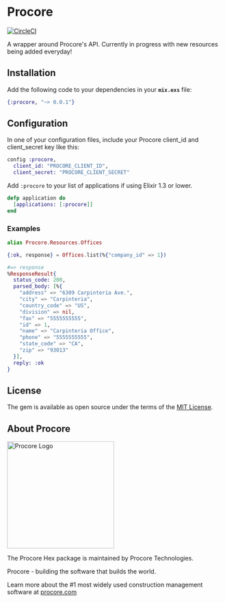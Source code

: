 # Procore

[![CircleCI](https://circleci.com/gh/procore/elixir-sdk.svg?style=svg&circle-token=c727e644564c7d196c3c369ae9dcc747adb3ef19)](https://circleci.com/gh/procore/elixir-sdk)

A wrapper around Procore's API. Currently in progress with new resources being
added everyday!

## Installation

Add the following code to your dependencies in your **`mix.exs`** file:

```elixir
{:procore, "~> 0.0.1"}
```

## Configuration

In one of your configuration files, include your Procore client_id and
client_secret key like this:

```elixir
config :procore,
  client_id: "PROCORE_CLIENT_ID",
  client_secret: "PROCORE_CLIENT_SECRET"
```

Add `:procore` to your list of applications if using Elixir 1.3 or lower.

```elixir
defp application do
  [applications: [:procore]]
end
```


### Examples

```elixir
alias Procore.Resources.Offices

{:ok, response} = Offices.list(%{"company_id" => 1})

#=> response
%ResponseResult{
  status_code: 200,
  parsed_body: [%{
    "address" => "6309 Carpinteria Ave.",
    "city" => "Carpinteria",
    "country_code" => "US",
    "division" => nil,
    "fax" => "5555555555",
    "id" => 1,
    "name" => "Carpinteria Office",
    "phone" => "5555555555",
    "state_code" => "CA",
    "zip" => "93013"
  }],
  reply: :ok
}
```

## License

The gem is available as open source under the terms of the [MIT
License](http://opensource.org/licenses/MIT).

## About Procore

<img
  src="https://www.procore.com/images/procore_logo.png"
  alt="Procore Logo"
  width="250px"
/>

The Procore Hex package is maintained by Procore Technologies.

Procore - building the software that builds the world.

Learn more about the #1 most widely used construction management software at
[procore.com](https://www.procore.com/)
